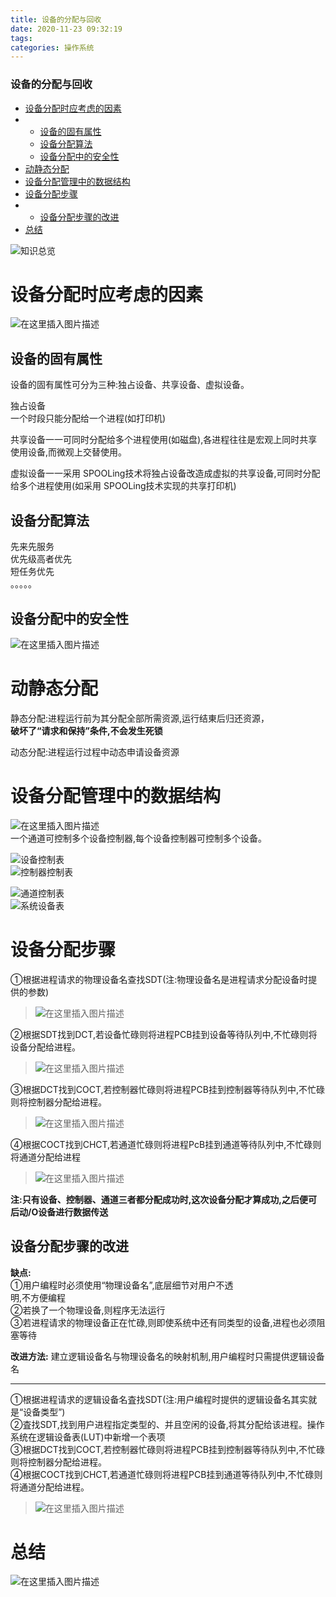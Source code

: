 ```yaml
---
title: 设备的分配与回收
date: 2020-11-23 09:32:19
tags: 
categories: 操作系统
---
```


<!--more-->

### 设备的分配与回收

- [设备分配时应考虑的因素](#_9)
- - [设备的固有属性](#_11)
  - [设备分配算法](#_23)
  - [设备分配中的安全性](#_29)
- [动静态分配](#_33)
- [设备分配管理中的数据结构](#_40)
- [设备分配步骤](#_51)
- - [设备分配步骤的改进](#_72)
- [总结](#_92)

![知识总览](https://img-blog.csdnimg.cn/20201123092351116.png?x-oss-process=image/watermark,type_ZmFuZ3poZW5naGVpdGk,shadow_10,text_aHR0cHM6Ly9ibG9nLmNzZG4ubmV0L3FxXzIxMDQwNTU5,size_16,color_FFFFFF,t_70#pic_center)

# 设备分配时应考虑的因素

![在这里插入图片描述](https://img-blog.csdnimg.cn/20201123092408156.png?x-oss-process=image/watermark,type_ZmFuZ3poZW5naGVpdGk,shadow_10,text_aHR0cHM6Ly9ibG9nLmNzZG4ubmV0L3FxXzIxMDQwNTU5,size_16,color_FFFFFF,t_70#pic_center)

## 设备的固有属性

设备的固有属性可分为三种:独占设备、共享设备、虚拟设备。

独占设备  
一个时段只能分配给一个进程\(如打印机\)

共享设备一一可同时分配给多个进程使用\(如磁盘\),各进程往往是宏观上同时共享使用设备,而微观上交替使用。

虚拟设备一一采用 SPOOLing技术将独占设备改造成虚拟的共享设备,可同时分配给多个进程使用\(如采用 SPOOLing技术实现的共享打印机\)

## 设备分配算法

先来先服务  
优先级高者优先  
短任务优先  
。。。。。

## 设备分配中的安全性

![在这里插入图片描述](https://img-blog.csdnimg.cn/2020112309253317.png?x-oss-process=image/watermark,type_ZmFuZ3poZW5naGVpdGk,shadow_10,text_aHR0cHM6Ly9ibG9nLmNzZG4ubmV0L3FxXzIxMDQwNTU5,size_16,color_FFFFFF,t_70#pic_center)

# 动静态分配

静态分配:进程运行前为其分配全部所需资源,运行结東后归还资源，  
**破坏了“请求和保持”条件,不会发生死锁**

动态分配:进程运行过程中动态申请设备资源

# 设备分配管理中的数据结构

![在这里插入图片描述](https://img-blog.csdnimg.cn/20201123092630140.png?x-oss-process=image/watermark,type_ZmFuZ3poZW5naGVpdGk,shadow_10,text_aHR0cHM6Ly9ibG9nLmNzZG4ubmV0L3FxXzIxMDQwNTU5,size_16,color_FFFFFF,t_70#pic_center)  
一个通道可控制多个设备控制器,每个设备控制器可控制多个设备。

![设备控制表](https://img-blog.csdnimg.cn/20201123092654765.png?x-oss-process=image/watermark,type_ZmFuZ3poZW5naGVpdGk,shadow_10,text_aHR0cHM6Ly9ibG9nLmNzZG4ubmV0L3FxXzIxMDQwNTU5,size_16,color_FFFFFF,t_70#pic_center)  
![控制器控制表](https://img-blog.csdnimg.cn/2020112309270429.png?x-oss-process=image/watermark,type_ZmFuZ3poZW5naGVpdGk,shadow_10,text_aHR0cHM6Ly9ibG9nLmNzZG4ubmV0L3FxXzIxMDQwNTU5,size_16,color_FFFFFF,t_70#pic_center)

![通道控制表](https://img-blog.csdnimg.cn/20201123092717788.png?x-oss-process=image/watermark,type_ZmFuZ3poZW5naGVpdGk,shadow_10,text_aHR0cHM6Ly9ibG9nLmNzZG4ubmV0L3FxXzIxMDQwNTU5,size_16,color_FFFFFF,t_70#pic_center)  
![系统设备表](https://img-blog.csdnimg.cn/2020112309272747.png?x-oss-process=image/watermark,type_ZmFuZ3poZW5naGVpdGk,shadow_10,text_aHR0cHM6Ly9ibG9nLmNzZG4ubmV0L3FxXzIxMDQwNTU5,size_16,color_FFFFFF,t_70#pic_center)

# 设备分配步骤

①根据进程请求的物理设备名查找SDT\(注:物理设备名是进程请求分配设备时提供的参数\)

> ![在这里插入图片描述](https://img-blog.csdnimg.cn/20201123092759618.png?x-oss-process=image/watermark,type_ZmFuZ3poZW5naGVpdGk,shadow_10,text_aHR0cHM6Ly9ibG9nLmNzZG4ubmV0L3FxXzIxMDQwNTU5,size_16,color_FFFFFF,t_70#pic_center)

②根据SDT找到DCT,若设备忙碌则将进程PCB挂到设备等待队列中,不忙碌则将设备分配给进程。

> ![在这里插入图片描述](https://img-blog.csdnimg.cn/20201123092820942.png?x-oss-process=image/watermark,type_ZmFuZ3poZW5naGVpdGk,shadow_10,text_aHR0cHM6Ly9ibG9nLmNzZG4ubmV0L3FxXzIxMDQwNTU5,size_16,color_FFFFFF,t_70#pic_center)

③根据DCT找到COCT,若控制器忙碌则将进程PCB挂到控制器等待队列中,不忙碌则将控制器分配给进程。

> ![在这里插入图片描述](https://img-blog.csdnimg.cn/20201123092905317.png?x-oss-process=image/watermark,type_ZmFuZ3poZW5naGVpdGk,shadow_10,text_aHR0cHM6Ly9ibG9nLmNzZG4ubmV0L3FxXzIxMDQwNTU5,size_16,color_FFFFFF,t_70#pic_center)

④根据COCT找到CHCT,若通道忙碌则将进程PcB挂到通道等待队列中,不忙碌则将通道分配给进程

> ![在这里插入图片描述](https://img-blog.csdnimg.cn/20201123092911657.png?x-oss-process=image/watermark,type_ZmFuZ3poZW5naGVpdGk,shadow_10,text_aHR0cHM6Ly9ibG9nLmNzZG4ubmV0L3FxXzIxMDQwNTU5,size_16,color_FFFFFF,t_70#pic_center)

**注:只有设备、控制器、通道三者都分配成功时,这次设备分配才算成功,之后便可后动/O设备进行数据传送**

## 设备分配步骤的改进

**缺点:**  
①用户编程时必须使用“物理设备名”,底层细节对用户不透  
明,不方便编程  
②若换了一个物理设备,则程序无法运行  
③若进程请求的物理设备正在忙碌,则即使系统中还有同类型的设备,进程也必须阻塞等待

**改进方法:** 建立逻辑设备名与物理设备名的映射机制,用户编程时只需提供逻辑设备名

---

①根据进程请求的逻辑设备名査找SDT\(注:用户编程时提供的逻辑设备名其实就是“设备类型”\)  
②査找SDT,找到用户进程指定类型的、并且空闲的设备,将其分配给该进程。操作系统在逻辑设备表\(LUT\)中新增一个表项  
③根据DCT找到COCT,若控制器忙碌则将进程PCB挂到控制器等待队列中,不忙碌则将控制器分配给进程。  
④根据COCT找到CHCT,若通道忙碌则将进程PCB挂到通道等待队列中,不忙碌则将通道分配给进程。

> ![在这里插入图片描述](https://img-blog.csdnimg.cn/20201123093100568.png?x-oss-process=image/watermark,type_ZmFuZ3poZW5naGVpdGk,shadow_10,text_aHR0cHM6Ly9ibG9nLmNzZG4ubmV0L3FxXzIxMDQwNTU5,size_16,color_FFFFFF,t_70#pic_center)

# 总结

![在这里插入图片描述](https://img-blog.csdnimg.cn/20201123093153939.png?x-oss-process=image/watermark,type_ZmFuZ3poZW5naGVpdGk,shadow_10,text_aHR0cHM6Ly9ibG9nLmNzZG4ubmV0L3FxXzIxMDQwNTU5,size_16,color_FFFFFF,t_70#pic_center)